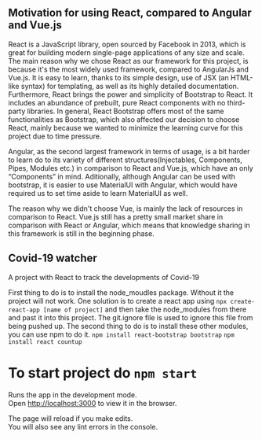 ## Motivation for using React, compared to Angular and Vue.js

React is a JavaScript library, open sourced by Facebook in 2013, which is great for building modern single-page applications of any size and scale.
The main reason why we chose React as our framework for this project, is because it's the most widely used framework, compared to AngularJs and Vue.js. It is easy to learn, thanks to its simple design, use of JSX (an HTML-like syntax) for templating, as well as its highly detailed documentation. 
Furthermore, React brings the power and simplicity of Bootstrap to React. It includes an abundance of prebuilt, pure React components with no third-party libraries. In general, React Bootstrap offers most of the same functionalities as Bootstrap, which also affected our decision to choose React, mainly because we wanted to minimize the learning curve for this project due to time pressure.

Angular, as the second largest framework in terms of usage, is a bit harder to learn do to its variety of different structures(Injectables, Components, Pipes, Modules etc.) in comparison to React and Vue.js, which have an only “Components” in mind. Aditionally, although Angular can be used with bootstrap, it is easier to use MaterialUI with Angular, which would have required us to set time aside to learn MaterialUI as well. 

The reason why we didn't choose Vue, is mainly the lack of resources in comparison to React. Vue.js still has a pretty small market share in comparison with React or Angular, which means that knowledge sharing in this framework is still in the beginning phase.




## Covid-19 watcher 
A project with React to track the developments of Covid-19

First thing to do is to install the node_moudles package. Without it the project will not work.
One solution is to create a react app using `npx create-react-app [name of project]` and then take the node_modules from there and past it into this project. The git.ignore file is used to ignore this file from being pushed up.
The second thing to do is to install these other modules, you can use npm to do it.
`npm install react-bootstrap bootstrap`
`npm install react countup`


# To start project do `npm start`

Runs the app in the development mode.<br />
Open [http://localhost:3000](http://localhost:3000) to view it in the browser.

The page will reload if you make edits.<br />
You will also see any lint errors in the console.


